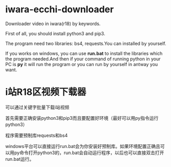 # iwara-ecchi-downloader
Downloader video in iwara(r18) by keywords.

First of all, you should install python3 and pip3.

The program need two libraries: bs4, requests.You can installed by yourself.

If you works on windows, you can use **run.bat** to install the libraries which the program needed.And then if your command of running python in your PC is **py** it will run the program or you can run by yourself in antway you want.

# i站R18区视频下载器
可以通过关键字批量下载i站视频

首先需要正确安装python3和pip3而且要配置好环境（最好可以用py指令运行python3）

程序需要预制库requests和bs4

windows平台可以直接运行run.bat会为你安装好预制库。如果环境配置正确且可以用py命令打开python3的，run.bat会自动运行程序，以后也可以直接双击打开run.bat运行。
